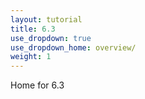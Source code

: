 ```yaml
---
layout: tutorial
title: 6.3
use_dropdown: true
use_dropdown_home: overview/
weight: 1
---
```

Home for 6.3
